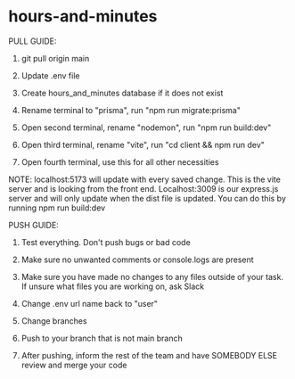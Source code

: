 # hours-and-minutes

PULL GUIDE:

1. git pull origin main

2. Update .env file

3. Create hours_and_minutes database if it does not exist

4. Rename terminal to "prisma", run "npm run migrate:prisma"

5. Open second terminal, rename "nodemon", run "npm run build:dev"

6. Open third terminal, rename "vite", run "cd client && npm run dev"

7. Open fourth terminal, use this for all other necessities

NOTE: localhost:5173 will update with every saved change. This is the vite server and is looking from the front end. Localhost:3009 is our express.js server and will only update when the dist file is updated. You can do this by running npm run build:dev

PUSH GUIDE:

1. Test everything. Don't push bugs or bad code

2. Make sure no unwanted comments or console.logs are present

3. Make sure you have made no changes to any files outside of your task. If unsure what files you are working on, ask Slack

4. Change .env url name back to "user"

5. Change branches

6. Push to your branch that is not main branch

7. After pushing, inform the rest of the team and have SOMEBODY ELSE review and merge your code